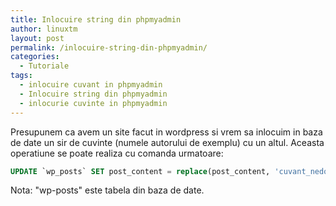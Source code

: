 ```yaml
---
title: Inlocuire string din phpmyadmin
author: linuxtm
layout: post
permalink: /inlocuire-string-din-phpmyadmin/
categories:
  - Tutoriale
tags:
  - inlocuire cuvant in phpmyadmin
  - Inlocuire string din phpmyadmin
  - inlocurie cuvinte in phpmyadmin
---
```

Presupunem ca avem un site facut in wordpress si vrem sa inlocuim in baza de date un sir de cuvinte (numele autorului de exemplu) cu un altul. Aceasta operatiune se poate realiza cu comanda urmatoare:

```sql
UPDATE `wp_posts` SET post_content = replace(post_content, 'cuvant_nedorit', 'cuvant_dorit')
```

Nota: "wp-posts" este tabela din baza de date.